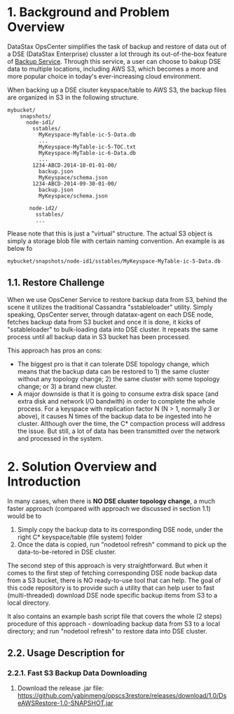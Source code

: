 # 1. Background and Problem Overview

DataStax OpsCenter simplifies the task of backup and restore of data out of a DSE (DataStax Enterprise) clusster a lot through its out-of-the-box feature of [Backup Service](https://docs.datastax.com/en/opscenter/6.5/opsc/online_help/services/opscBackupService.html). Through this service, a user can choose to bakup DSE data to multiple locations, including AWS S3, which becomes a more and more popular choice in today's ever-increasing cloud environment.

When backing up a DSE clsuter keyspace/table to AWS S3, the backup files are organized in S3 in the following structure.

```
mybucket/
    snapshots/
      node-id1/
        sstables/
          MyKeyspace-MyTable-ic-5-Data.db
          ...
          MyKeyspace-MyTable-ic-5-TOC.txt
          MyKeyspace-MyTable-ic-6-Data.db
          ...
        1234-ABCD-2014-10-01-01-00/
          backup.json
          MyKeyspace/schema.json
        1234-ABCD-2014-09-30-01-00/
          backup.json
          MyKeyspace/schema.json
          
       node-id2/
         sstables/
         ...
```

Please note that this is just a "virtual" structure. The actual S3 object is simply a storage blob file with certain naming convention. An example is as below fo 
```
mybucket/snapshots/node-id1/sstables/MyKeyspace-MyTable-ic-5-Data.db
```

## 1.1. Restore Challenge 

When we use OpsCener Service to restore backup data from S3, behind the scene it utilizes the traditional Cassandra "sstableloader" utility. Simply speaking, OpsCenter server, through datatax-agent on each DSE node, fetches backup data from 
S3 bucket and once it is done, it kicks of "sstableloader" to bulk-loading data into DSE cluster. It repeats the same process until all backup data in S3 bucket has been processed.

This approach has pros an cons: 
- The biggest pro is that it can tolerate DSE topology change, which means that the backup data can be restored to 1) the same cluster without any topology change; 2) the same cluster with some topology change; or 3) a brand new cluster.
- A major downside is that it is going to consume extra disk space (and extra disk and network I/O bandwith) in order to complete the whole process. For a keyspace with replication factor N (N > 1, normally 3 or above), it causes N times of the backup data to be ingested into he cluster. Although over the time, the C* compaction process will address the issue. But still, a lot of data has been transmitted over the network and processed in the system.


# 2. Solution Overview and Introduction

In many cases, when there is **NO DSE cluster topology change**, a much faster approach (compared with approach we discussed in section 1.1) would be to
1) Simply copy the backup data to its corresponding DSE node, under the right C* keyspace/table (file system) folder
2) Once the data is copied, run "nodetool refresh" command to pick up the data-to-be-retored in DSE cluster.

The second step of this approach is very straightforward. But when it comes to the first step of fetching corresponding DSE node backup data from a S3 bucket, there is NO ready-to-use tool that can help. The goal of this code repository is to provide such a utility that can help user to fast (multi-threaded) download DSE node specific backup items from S3 to a local directory. 

It also contains an example bash script file that covers the whole (2 steps) procedure of this approach - downloading backup data from S3 to a local directory; and run "nodetool refresh" to restore data into DSE cluster.

## 2.2. Usage Description for

### 2.2.1. Fast S3 Backup Data Downloading

1. Download the release .jar file: https://github.com/yabinmeng/opscs3restore/releases/download/1.0/DseAWSRestore-1.0-SNAPSHOT.jar


